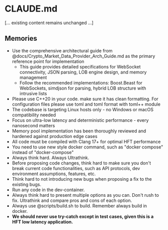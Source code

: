 # CLAUDE.md

[... existing content remains unchanged ...]

## Memories

- Use the comprehensive architectural guide from @docs/Crypto_Market_Data_Provider_Arch_Guide.md as the primary reference point for implementation
  - This guide provides detailed specifications for WebSocket connectivity, JSON parsing, LOB engine design, and memory management
  - Follow the recommended implementations: Boost.Beast for WebSockets, simdjson for parsing, hybrid LOB structure with intrusive lists
- Please use C++20 in your code. make sure it has clean formatting. For configuration files please use toml and toml format with toml++ module
- The codebase is targeting Linux hosts only - no Windows or macOS compatibility needed
- Focus on ultra-low latency and deterministic performance - every nanosecond matters
- Memory pool implementation has been thoroughly reviewed and hardened against production edge cases
- All code must be compiled with Clang 17+ for optimal HFT performance
- You need to use new style docker command, such as "docker compose" instead of "docker-compose"
- Always think hard. Always Ultrathink.
- Before proposing code changes, think hard to make sure you don't break current code functionalities, such as API protocols, dev environment assumptions, features, etc. 
- Think hard to not introducing new bugs when proposing a fix to the existing bugs.
- Run any code in the dev-container.
- Always think hard to present multiple options as you can. Don't rush to fix. Ultrathink and compare pros and cons of each option.
- Always use @scripts/build.sh to build. Remember always build in docker.
- **We should never use try-catch except in test cases, given this is a HFT low latency application.**